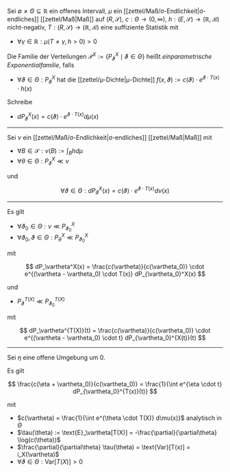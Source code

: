 Sei $\emptyset \ne \Theta \subseteq \mathbb{R}$ ein offenes Intervall, $\mu$ ein [[zettel/Maß/σ-Endlichkeit|σ-endliches]] [[zettel/Maß|Maß]] auf $(R, \mathscr{S})$, $c : \Theta \to (0, \infty)$, $h : (E, \mathscr{S}) \to (\mathbb{R}, \mathscr{B})$ nicht-negativ, $T : (R, \mathscr{S}) \to (\mathbb{R}, \mathscr{B})$ eine suffiziente Statistik mit
- $\forall \gamma \in \mathbb{R} : \mu(T \ne \gamma, h \gt 0) \gt 0$

Die Familie der Verteilungen $\mathcal{P}^X := \{ P_\vartheta^X \mid \vartheta \in \Theta \}$ heißt *einparametrische Exponentialfamilie*, falls
- $\forall \vartheta \in \Theta : P_\vartheta^X$ hat die [[zettel/μ-Dichte|μ-Dichte]] $f(x, \vartheta) := c(\vartheta) \cdot e^{\vartheta \cdot T(x)} \cdot h(x)$

Schreibe
- $dP_\vartheta^X(x) = c(\vartheta) \cdot e^{\vartheta \cdot T(x)} d\mu(x)$

---

Sei $\nu$ ein [[zettel/Maß/σ-Endlichkeit|σ-endliches]] [[zettel/Maß|Maß]] mit
- $\forall B \in \mathscr{S} : \nu(B) := \int_B h d\mu$
- $\forall \theta \in \Theta : P_\vartheta^X \ll \nu$

und

$$
	\forall \vartheta \in \Theta : dP_\vartheta^X(x) = c(\vartheta) \cdot e^{\vartheta \cdot T(x)} d\nu(x)
$$

---

Es gilt
- $\forall \vartheta_0 \in \Theta : \nu \ll P_{\vartheta_0}^X$
- $\forall \vartheta_0, \vartheta \in \Theta : P_\theta^X \ll P_{\vartheta_0}^X$

mit

$$
	dP_\vartheta^X(x) = \frac{c(\vartheta)}{c(\vartheta_0)} \cdot e^{(\vartheta - \vartheta_0) \cdot T(x)} dP_{\vartheta_0}^X(x)
$$

und
- $P_\vartheta^{T(X)} \ll P_{\vartheta_0}^{T(X)}$

mit

$$
	dP_\vartheta^{T(X)}(t) = \frac{c(\vartheta)}{c(\vartheta_0)} \cdot e^{(\vartheta - \vartheta_0) \cdot t} dP_{\vartheta_0}^{X(t)}(t)
$$

---

Sei $\eta$ eine offene Umgebung um $0$.

Es gilt

$$
	\frac{c(\eta + \vartheta_0)}{c(\vartheta_0)} = \frac{1}{\int e^{\eta \cdot t} dP_{\vartheta_0}^{T(x)}(t)}
$$

mit
- $c(\vartheta) = \frac{1}{\int e^{\theta \cdot T(X)} d\mu(x)}$ analytisch in $\Theta$
- $\tau(\theta) := \text{E}_\vartheta[T(X)] = -\frac{\partial}{\partial\theta} \log(c(\theta))$
- $\frac{\partial}{\partial\theta} \tau(\theta) = \text{Var}[T(x)] = i_X(\vartheta)$
- $\forall \vartheta \in \Theta : \text{Var}[T(X)] \gt 0$